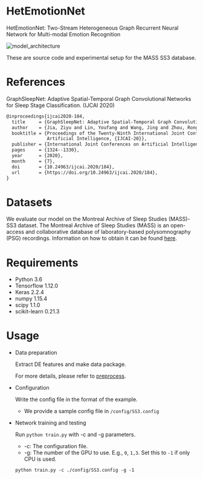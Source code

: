 # HetEmotionNet

HetEmotionNet: Two-Stream Heterogeneous Graph Recurrent Neural Network for Multi-modal Emotion Recognition

![model_architecture](fig/ver7_overall.png)

These are source code and experimental setup for the MASS SS3 database.

# References

GraphSleepNet: Adaptive Spatial-Temporal Graph Convolutional Networks for Sleep Stage Classification. (IJCAI 2020)

```latex
@inproceedings{ijcai2020-184,
  title     = {GraphSleepNet: Adaptive Spatial-Temporal Graph Convolutional Networks for Sleep Stage Classification},
  author    = {Jia, Ziyu and Lin, Youfang and Wang, Jing and Zhou, Ronghao and Ning, Xiaojun and He, Yuanlai and Zhao, Yaoshuai},
  booktitle = {Proceedings of the Twenty-Ninth International Joint Conference on
               Artificial Intelligence, {IJCAI-20}},
  publisher = {International Joint Conferences on Artificial Intelligence Organization},             
  pages     = {1324--1330},
  year      = {2020},
  month     = {7},
  doi       = {10.24963/ijcai.2020/184},
  url       = {https://doi.org/10.24963/ijcai.2020/184},
}
```

# Datasets

 We evaluate our model on the Montreal Archive of Sleep Studies (MASS)-SS3 dataset. The Montreal Archive of Sleep Studies (MASS) is an open-access and collaborative database of laboratory-based polysomnography (PSG) recordings. Information on how to obtain it can be found [here](http://massdb.herokuapp.com/en/).

# Requirements

- Python 3.6
- Tensorflow 1.12.0
- Keras 2.2.4
- numpy 1.15.4
- scipy 1.1.0
- scikit-learn 0.21.3

# Usage

- Data preparation

  Extract DE features and make data package.

  For more details, please refer to [preprocess](preprocess).

- Configuration

  Write the config file in the format of the example.
  
    - We provide a sample config file in `/config/SS3.config`

- Network training and testing

  Run `python train.py` with -c and -g parameters.
  
  + -c: The configuration file.
  + -g: The number of the GPU to use. E.g., `0`, `1,3`. Set this to `-1` if only CPU is used. 

  ```shell
  python train.py -c ./config/SS3.config -g -1
  ```
